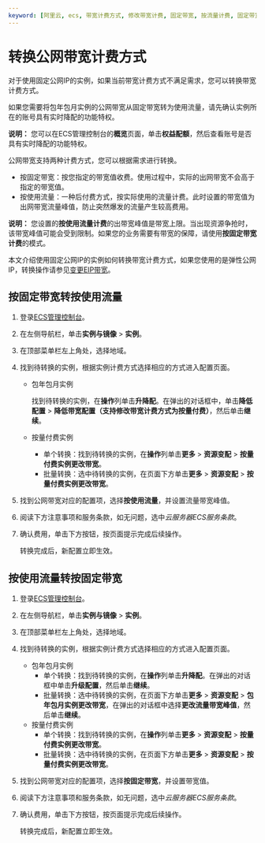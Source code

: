 ```yaml
---
keyword: [阿里云, ecs, 带宽计费方式, 修改带宽计费, 固定带宽, 按流量计费, 固定带宽转按量, 带宽按量转固定]
---
```


# 转换公网带宽计费方式

对于使用固定公网IP的实例，如果当前带宽计费方式不满足需求，您可以转换带宽计费方式。

如果您需要将包年包月实例的公网带宽从固定带宽转为使用流量，请先确认实例所在的账号具有实时降配的功能特权。

**说明：** 您可以在ECS管理控制台的**概览**页面，单击**权益配额**，然后查看账号是否具有实时降配的功能特权。

公网带宽支持两种计费方式，您可以根据需求进行转换。

-   按固定带宽：按您指定的带宽值收费。使用过程中，实际的出网带宽不会高于指定的带宽值。
-   按使用流量：一种后付费方式，按实际使用的流量计费。此时设置的带宽值为出网带宽流量峰值，防止突然爆发的流量产生较高费用。

**说明：** 您设置的**按使用流量计费**的出带宽峰值是带宽上限。当出现资源争抢时，该带宽峰值可能会受到限制。如果您的业务需要有带宽的保障，请使用**按固定带宽计费**的模式。

本文介绍使用固定公网IP的实例如何转换带宽计费方式，如果您使用的是弹性公网IP，转换操作请参见[变更EIP带宽](/cn.zh-CN/实例/升降配实例/修改带宽配置/变更EIP带宽.md)。

## 按固定带宽转按使用流量

1.  登录[ECS管理控制台](https://ecs.console.aliyun.com)。

2.  在左侧导航栏，单击**实例与镜像** \> **实例**。

3.  在顶部菜单栏左上角处，选择地域。

4.  找到待转换的实例，根据实例计费方式选择相应的方式进入配置页面。

    -   包年包月实例

        找到待转换的实例，在**操作**列单击**升降配**。在弹出的对话框中，单击**降低配置** \> **降低带宽配置（支持修改带宽计费方式为按量付费）**，然后单击**继续**。

    -   按量付费实例
        -   单个转换：找到待转换的实例，在**操作**列单击**更多** \> **资源变配** \> **按量付费实例更改带宽**。
        -   批量转换：选中待转换的实例，在页面下方单击**更多** \> **资源变配** \> **按量付费实例更改带宽**。
5.  找到公网带宽对应的配置项，选择**按使用流量**，并设置流量带宽峰值。

6.  阅读下方注意事项和服务条款，如无问题，选中*云服务器ECS服务条款*。

7.  确认费用，单击下方按钮，按页面提示完成后续操作。

    转换完成后，新配置立即生效。


## 按使用流量转按固定带宽

1.  登录[ECS管理控制台](https://ecs.console.aliyun.com)。

2.  在左侧导航栏，单击**实例与镜像** \> **实例**。

3.  在顶部菜单栏左上角处，选择地域。

4.  找到待转换的实例，根据实例计费方式选择相应的方式进入配置页面。

    -   包年包月实例
        -   单个转换：找到待转换的实例，在**操作**列单击**升降配**。在弹出的对话框中单击**升级配置**，然后单击**继续**。
        -   批量转换：选中待转换的实例，在页面下方单击**更多** \> **资源变配** \> **包年包月实例更改带宽**，在弹出的对话框中选择**更改流量带宽峰值**，然后单击**继续**。
    -   按量付费实例
        -   单个转换：找到待转换的实例，在**操作**列单击**更多** \> **资源变配** \> **按量付费实例更改带宽**。
        -   批量转换：选中待转换的实例，在页面下方单击**更多** \> **资源变配** \> **按量付费实例更改带宽**。
5.  找到公网带宽对应的配置项，选择**按固定带宽**，并设置带宽值。

6.  阅读下方注意事项和服务条款，如无问题，选中*云服务器ECS服务条款*。

7.  确认费用，单击下方按钮，按页面提示完成后续操作。

    转换完成后，新配置立即生效。


